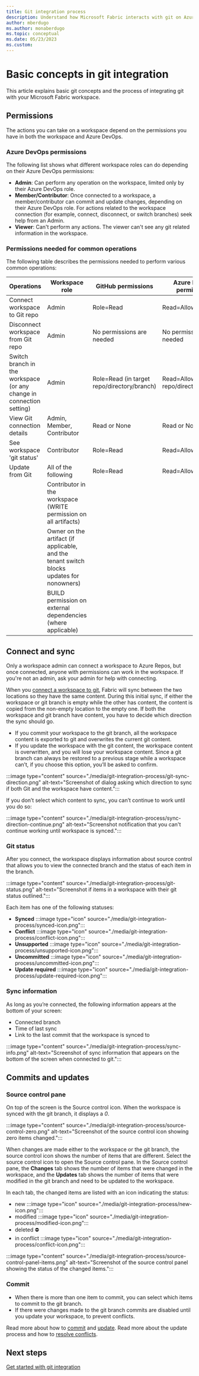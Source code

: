 ```yaml
---
title: Git integration process
description: Understand how Microsoft Fabric interacts with git on Azure Repos
author: mberdugo
ms.author: monaberdugo
ms.topic: conceptual 
ms.date: 05/23/2023
ms.custom: 
---
```


# Basic concepts in git integration

This article explains basic git concepts and the process of integrating git with your Microsoft Fabric workspace.

## Permissions

The actions you can take on a workspace depend on the permissions you have in both the workspace and Azure DevOps. 

### Azure DevOps permissions

The following list shows what different workspace roles can do depending on their Azure DevOps permissions:

- **Admin**: Can perform any operation on the workspace, limited only by their Azure DevOps role.
- **Member/Contributor**: Once connected to a workspace, a member/contributor can commit and update changes, depending on their Azure DevOps role. For actions related to the workspace connection (for example, connect, disconnect, or switch branches) seek help from an Admin.
- **Viewer**: Can't perform any actions. The viewer can't see any git related information in the workspace.

### Permissions needed for common operations

The following table describes the permissions needed to perform various common operations:

| **Operations**                                                       | **Workspace role**                                                                        | **GitHub permissions**                       | **Azure DevOps permissions**                  |
|----------------------------------------------------------------------|-------------------------------------------------------------------------------------------|----------------------------------------------|-----------------------------------------------|
| Connect workspace to Git repo                                        | Admin                                                                                     | Role=Read                                    | Read=Allow                                    |
| Disconnect workspace from Git repo                                   | Admin                                                                                     | No permissions are needed                    | No permissions are needed                     |
| Switch branch in the workspace (or any change in connection setting) | Admin                                                                                     | Role=Read  (in target repo/directory/branch) | Read=Allow (in target repo/directory/branch)  |
| View Git connection details                                          | Admin, Member, Contributor                                                                | Read or None                                 | Read or None                                  |
| See workspace 'git status'                                           | Contributor                                                                               | Role=Read                                    | Read=Allow                                    |
| Update from Git                                                      | All of the following                                                                      | Role=Read                                    | Read=Allow                                    |
|                                                                      | Contributor in the workspace (WRITE permission on all artifacts)                          |                                              |                                               |
|                                                                      | Owner on the artifact (if applicable, and the tenant switch blocks updates for nonowners) |                                              |                                               |
|                                                                      | BUILD permission on external dependencies (where applicable)                              |                                              |                                               |

## Connect and sync

Only a workspace admin can connect a workspace to Azure Repos, but once connected, anyone with permissions can work in the workspace. If you're not an admin, ask your admin for help with connecting.

When you [connect a workspace to git](./git-get-started.md#connect-a-workspace-to-an-azure-repo), Fabric will sync between the two locations so they have the same content. During this initial sync, if either the workspace or git branch is empty while the other has content, the content is copied from the non-empty location to the empty one.
If both the workspace and git branch have content, you have to decide which direction the sync should go.

- If you commit your workspace to the git branch, all the workspace content is exported to git and overwrites the current git content.
- If you update the workspace with the git content, the workspace content is overwritten, and you will lose your workspace content. Since a git branch can always be restored to a previous stage while a workspace can’t, if you choose this option, you’ll be asked to confirm.

:::image type="content" source="./media/git-integration-process/git-sync-direction.png" alt-text="Screenshot of dialog asking which direction to sync if both Git and the workspace have content.":::

If you don’t select which content to sync, you can’t continue to work until you do so:

:::image type="content" source="./media/git-integration-process/sync-direction-continue.png" alt-text="Screenshot notification that you can't continue working until workspace is synced.":::

### Git status

After you connect, the workspace displays information about source control that allows you to view the connected branch and the status of each item in the branch.

:::image type="content" source="./media/git-integration-process/git-status.png" alt-text="Screenshot if items in a workspace with their git status outlined.":::

Each item has one of the following statuses:

- **Synced** :::image type="icon" source="./media/git-integration-process/synced-icon.png":::
- **Conflict** :::image type="icon" source="./media/git-integration-process/conflict-icon.png":::
- **Unsupported** :::image type="icon" source="./media/git-integration-process/unsupported-icon.png":::
- **Uncommitted** :::image type="icon" source="./media/git-integration-process/uncommitted-icon.png":::
- **Update required** :::image type="icon" source="./media/git-integration-process/update-required-icon.png":::

### Sync information

As long as you’re connected, the following information appears at the bottom of your screen:

- Connected branch
- Time of last sync
- Link to the last commit that the workspace is synced to

:::image type="content" source="./media/git-integration-process/sync-info.png" alt-text="Screenshot of sync information that appears on the bottom of the screen when connected to git.":::

## Commits and updates

### Source control pane

On top of the screen is the Source control icon. When the workspace is synced with the git branch, it displays a *0*.

:::image type="content" source="./media/git-integration-process/source-control-zero.png" alt-text="Screenshot of the source control icon showing zero items changed.":::

When changes are made either to the workspace or the git branch, the source control icon shows the number of items that are different. Select the source control icon to open the Source control pane.
In the Source control pane, the **Changes** tab shows the number of items that were changed in the workspace, and the **Updates** tab shows the number of items that were modified in the git branch and need to be updated to the workspace.

In each tab, the changed items are listed with an icon indicating the status:

- new :::image type="icon" source="./media/git-integration-process/new-icon.png":::
- modified :::image type="icon" source="./media/git-integration-process/modified-icon.png":::
- deleted ⛔
- in conflict :::image type="icon" source="./media/git-integration-process/conflict-icon.png":::

:::image type="content" source="./media/git-integration-process/source-control-panel-items.png" alt-text="Screenshot of the source control panel showing the status of the changed items.":::

### Commit

- When there is more than one item to commit, you can select which items to commit to the git branch.
- If there were changes made to the git branch commits are disabled until you update your workspace, to prevent conflicts.

Read more about how to [commit](./git-get-started.md#commit-changes-to-git) and [update](./git-get-started.md#update-workspace-from-git). Read more about the update process and how to [resolve conflicts](./conflict-resolution.md).

## Next steps

[Get started with git integration](./git-get-started.md)
